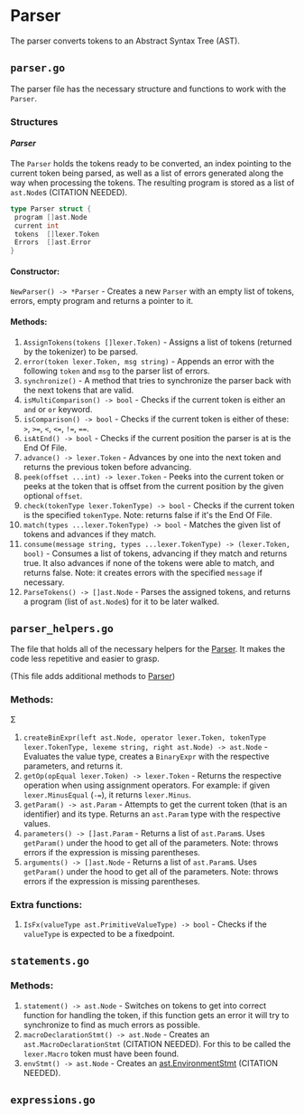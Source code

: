 # Parser

The parser converts tokens to an Abstract Syntax Tree (AST).

## `parser.go`

The parser file has the necessary structure and functions to work with the `Parser`.

### Structures

#### **_Parser_**

The `Parser` holds the tokens ready to be converted, an index pointing to the current token being parsed, as well as a list of errors generated along the way when processing the tokens. The resulting program is stored as a list of `ast.Node`s (CITATION NEEDED).

```go
type Parser struct {
 program []ast.Node
 current int
 tokens  []lexer.Token
 Errors  []ast.Error
}
```

#### **Constructor:**

`NewParser() -> *Parser` - Creates a new `Parser` with an empty list of tokens, errors, empty program and returns a pointer to it.

#### **Methods:**

1. `AssignTokens(tokens []lexer.Token)` - Assigns a list of tokens (returned by the tokenizer) to be parsed.
2. `error(token lexer.Token, msg string)` - Appends an error with the following `token` and `msg` to the parser list of errors.
3. `synchronize()` - A method that tries to synchronize the parser back with the next tokens that are valid.
4. `isMultiComparison() -> bool` - Checks if the current token is either an `and` or `or` keyword.
5. `isComparison() -> bool` - Checks if the current token is either of these: `>`, `>=`, `<`, `<=`, `!=`, `==`.
6. `isAtEnd() -> bool` - Checks if the current position the parser is at is the End Of File.
7. `advance() -> lexer.Token` - Advances by one into the next token and returns the previous token before advancing.
8. `peek(offset ...int) -> lexer.Token` - Peeks into the current token or peeks at the token that is offset from the current position by the given optional `offset`.
9. `check(tokenType lexer.TokenType) -> bool` - Checks if the current token is the specified `tokenType`. Note: returns false if it's the End Of File.
10. `match(types ...lexer.TokenType) -> bool` - Matches the given list of tokens and advances if they match.
11. `consume(message string, types ...lexer.TokenType) -> (lexer.Token, bool)` - Consumes a list of tokens, advancing if they match and returns true. It also advances if none of the tokens were able to match, and returns false. Note: it creates errors with the specified `message` if necessary.
12. `ParseTokens() -> []ast.Node` - Parses the assigned tokens, and returns a program (list of `ast.Node`s) for it to be later walked.

## `parser_helpers.go`

The file that holds all of the necessary helpers for the [Parser](https://github.com/pewpewlive/hybroid/blob/master/parser/README.md#parsergo). It makes the code less repetitive and easier to grasp.

(This file adds additional methods to [Parser](https://github.com/pewpewlive/hybroid/blob/master/parser/README.md#parsergo))

### **Methods:**
Σ
1. `createBinExpr(left ast.Node, operator lexer.Token, tokenType lexer.TokenType, lexeme string, right ast.Node) -> ast.Node` - Evaluates the value type, creates a `BinaryExpr` with the respective parameters, and returns it.
2. `getOp(opEqual lexer.Token) -> lexer.Token` - Returns the respective operation when using assignment operators. For example: if given `lexer.MinusEqual` (`-=`), it returns `lexer.Minus`.
3. `getParam() -> ast.Param` - Attempts to get the current token (that is an identifier) and its type. Returns an `ast.Param` type with the respective values.
4. `parameters() -> []ast.Param` - Returns a list of `ast.Param`s. Uses `getParam()` under the hood to get all of the parameters. Note: throws errors if the expression is missing parentheses. <!-- FIXME: Think of a better description -->
5. `arguments() -> []ast.Node` - Returns a list of `ast.Param`s. Uses `getParam()` under the hood to get all of the parameters. Note: throws errors if the expression is missing parentheses. <!-- FIXME: Think of a better description -->

### **Extra functions:**

1. `IsFx(valueType ast.PrimitiveValueType) -> bool` - Checks if the `valueType` is expected to be a fixedpoint.

## `statements.go`

### **Methods:**

1. `statement() -> ast.Node` - Switches on tokens to get into correct function for handling the token, if this function gets an error it will try to synchronize to find as much errors as possible.
2. `macroDeclarationStmt() -> ast.Node` - Creates an `ast.MacroDeclarationStmt` (CITATION NEEDED). For this to be called the `lexer.Macro` token must have been found.
3. `envStmt() -> ast.Node` - Creates an [ast.EnvironmentStmt](https://github.com/pewpewlive/hybroid/blob/master/ast/README.md#environmentstmt) (CITATION NEEDED).

## `expressions.go`

